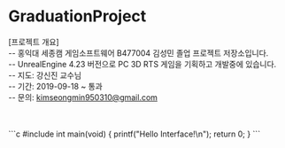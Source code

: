 ﻿# GraduationProject  
[프로젝트 개요]<br>
-- 홍익대 세종캠 게임소프트웨어 B477004 김성민 졸업 프로젝트 저장소입니다.<br>
-- UnrealEngine 4.23 버전으로 PC 3D RTS 게임을 기획하고 개발중에 있습니다.<br>
-- 지도: 강신진 교수님<br>
-- 기간: 2019-09-18 ~ 통과<br>
-- 문의: kimseongmin950310@gmail.com<br>
<br>

<br>
```c
#include<stdio.h>
int main(void)
{
printf("Hello Interface!\n");
return 0;
}
```
